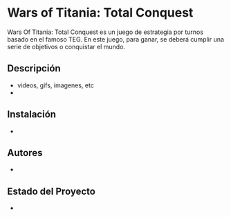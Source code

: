 # Wars of Titania: Total Conquest
Wars Of Titania: Total Conquest es un juego de estrategia por turnos basado en el famoso TEG. En este juego, para ganar, se deberá cumplir una serie de objetivos o conquistar el mundo.

## Descripción
- videos, gifs, imagenes, etc
-

## Instalación
-

## Autores
-

## Estado del Proyecto
-
